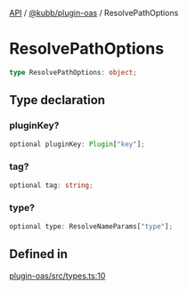 [API](../../../packages.md) / [@kubb/plugin-oas](../index.md) / ResolvePathOptions

# ResolvePathOptions

```ts
type ResolvePathOptions: object;
```

## Type declaration

### pluginKey?

```ts
optional pluginKey: Plugin["key"];
```

### tag?

```ts
optional tag: string;
```

### type?

```ts
optional type: ResolveNameParams["type"];
```

## Defined in

[plugin-oas/src/types.ts:10](https://github.com/kubb-project/kubb/blob/7f30045af96d8c89b6cda0a30f7535f095a0cb45/packages/plugin-oas/src/types.ts#L10)
